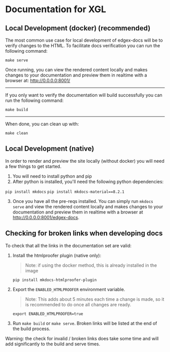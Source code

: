 # Documentation for XGL

## Local Development (docker) (recommended)

The most common use case for local development of edgex-docs will be to verify changes to the HTML. To facilitate docs verification you can run the following command:

```shell
make serve
```

Once running, you can view the rendered content locally and makes changes to your documentation and preview them in realtime with a browser at: http://0.0.0.0:8001/

---

If you only want to verify the documentation will build successfully you can run the following command:

```shell
make build
```

---

When done, you can clean up with:

```shell
make clean
```

## Local Development (native)

In order to render and preview the site locally (without docker) you will need a few things to get started.

1) You will need to install python and pip
2) After python is installed, you'll need the following python dependencies:

`pip install mkdocs`
`pip install mkdocs-material==8.2.1`


3) Once you have all the pre-reqs installed. You can simply run `mkdocs serve` and view the rendered content locally and makes changes to your documentation and preview them in realtime with a browser at http://0.0.0.0:8001/edgex-docs.

## Checking for broken links when developing docs

To check that all the links in the documentation set are valid:

1. Install the htmlproofer plugin (native only):

	> Note: if using the docker method, this is already installed in the image

	```shell
	pip install mkdocs-htmlproofer-plugin
	```

2. Export the `ENABLED_HTMLPROOFER` environment variable.

	> Note: This adds about 5 minutes each time a change is made, so it is recommended to do once all changes are ready.

	```shell
	export ENABLED_HTMLPROOFER=true
	```

3. Run `make build` or `make serve`. Broken links will be listed at the end of the build process.

Warning: the check for invalid / broken links does take some time and will add significantly to the build and serve times.

